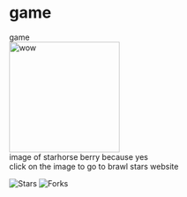 # game
game
<br>
<a href="https://supercell.com/en/games/brawlstars/"><img src="https://drive.google.com/uc?export=view&id=1gTDzfhz4aFl2lCDTvbFf1Io6CPNh8JZl" alt="wow" width="200"/></a><br>
image of starhorse berry because yes
<br>click on the image to go to brawl stars website<p>
![Stars](https://img.shields.io/github/stars/AlLCWGithub/gamelib?style=for-the-badge)
![Forks](https://img.shields.io/github/forks/AlLCWGithub/gamelib?style=for-the-badge)
